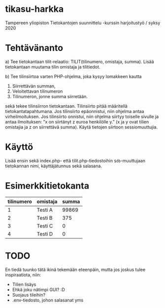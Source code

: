 # tikasu-harkka
Tampereen yliopiston Tietokantojen suunnittelu -kurssin harjoitustyö / syksy 2020

# Tehtävänanto
a) Tee tietokantaan tilit-relaatio: TILIT(tilinumero, omistaja, summa). Lisää tietokantaan
muutama tilin omistaja ja tilitiedot.

b) Tee tilinsiirtoa varten PHP-ohjelma, joka kysyy lomakkeen kautta
1. Siirrettävän summan,
2. Veloitettavan tilinumeron
3. Tilinumeron, jonne summa siirretään.

sekä tekee tilinsiirron tietokantaan. Tilinsiirto pitää määritellä tietokantatapahtumana. Jos
tilinsiirto epäonnistui, niin ohjelma antaa virheilmoituksen. Jos tilinsiirto onnistui, niin
ohjelma siirtyy toiselle sivulle ja antaa ilmoituksen: ”x on siirtänyt z euroa henkilölle y.” (x ja
y ovat tilien omistajia ja z on siirrettävä summa). Käytä tietojen siirtoon sessiomuuttujia.

# Käyttö
Lisää ensin sekä index.php- että tilit.php-tiedostoihin `$db`-muuttujaan tietokannan nimi, käyttäjätunnus sekä salasana. 
# Esimerkkitietokanta
| tilinumero | omistaja | summa |
| -- | -- | --|
| 1 | Testi A  | 99869 |
| 2 | Testi B  |   375 |
| 3 | Testi C  |     0 |
| 4 | Testi D  |     0 |

# TODO
En tiedä tuunko tätä ikinä tekemään eteenpäin, mutta jos joskus tulee inspiraatiota, niin:
- Tilien lisäys
- Ehkä joku nätimpi GUI? :D
- Suojaus tileihin?
- .env-tiedosto, johon salasanat yms
